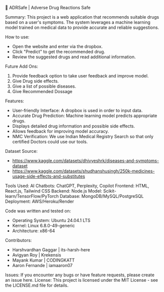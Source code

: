 💊 ADRSafe | Adverse Drug Reactions Safe

Summary: 
This project is a web application that recommends suitable drugs based on a user's symptoms. The system leverages a machine learning model trained on medical data to provide accurate and reliable suggestions.

How to use:
- Open the website and enter via the dropbox.
- Click "Predict" to get the recommended drug.
- Review the suggested drugs and read additional information.

Future Add Ons:
1. Provide feedback option to take user feedback and improve model.
2. Give Drug side effects.
3. Give a list of possible diseases.
4. Give Recommended Dossage  

Features:
- User-friendly Interface: A dropbox is used in order to input data.
- Accurate Drug Prediction: Machine learning model predicts appropriate drugs.
- Displays detailed drug information and possible side effects.
- Allows feedback for improving model accuracy.
- NMC Verification: We use Indian Medical Registry Search so that only certified Doctors could use our tools.

Dataset Source: 
- https://www.kaggle.com/datasets/dhivyeshrk/diseases-and-symptoms-dataset
- https://www.kaggle.com/datasets/shudhanshusingh/250k-medicines-usage-side-effects-and-substitutes

Tools Used:
AI Chatbots: ChatGPT, Perplexity, Copilot
Frontend: HTML, React.js, Tailwind CSS
Backend: Node.js
Model: Scikit-learn/TensorFlow/PyTorch
Database: MongoDB/MySQL/PostgreSQL
Deployment: AWS/Heroku/Render

Code was written and tested on: 
- Operating System: Ubuntu 24.04.1 LTS                              
- Kernel: Linux 6.8.0-49-generic
- Architecture: x86-64

Contributors: 
- Harshvardhan Gaggar  | its-harsh-here
- Avigyan Roy          | Krekensis
- Mayank Kumar         | CODINGKATT
- Aaron Fernande       | iamaaron07

Issues: If you encounter any bugs or have feature requests, please create an issue here.
License: This project is licensed under the MIT License - see the LICENSE.md file for details.
